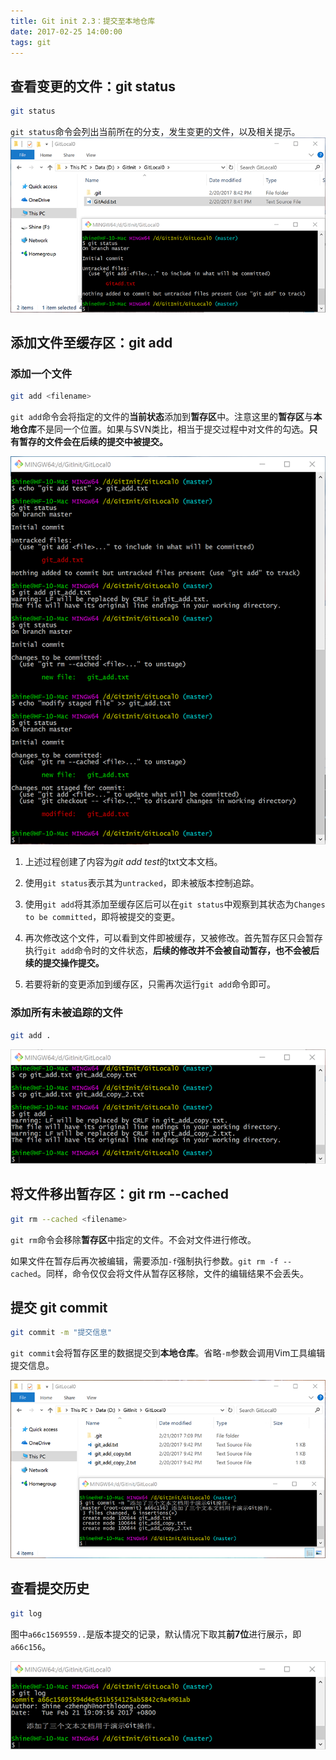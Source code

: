 ```yaml
---
title: Git init 2.3：提交至本地仓库
date: 2017-02-25 14:00:00
tags: git
---
```


## 查看变更的文件：git status

``` bash
git status
```

`git status`命令会列出当前所在的分支，发生变更的文件，以及相关提示。
![查看变更](git-init-2-3/status.png)

## 添加文件至缓存区：git add

### 添加一个文件

``` bash
git add <filename>
```

`git add`命令会将指定的文件的**当前状态**添加到**暂存区**中。注意这里的**暂存区**与**本地仓库**不是同一个位置。如果与SVN类比，相当于提交过程中对文件的勾选。**只有暂存的文件会在后续的提交中被提交。**

![添加文件至缓存区](git-init-2-3/modify_staged_file.png)

1. 上述过程创建了内容为*git add test*的txt文本文档。

2. 使用`git status`表示其为`untracked`，即未被版本控制追踪。

3. 使用`git add`将其添加至缓存区后可以在`git status`中观察到其状态为`Changes to be committed`，即将被提交的变更。

4. 再次修改这个文件，可以看到文件即被缓存，又被修改。首先暂存区只会暂存执行`git add`命令时的文件状态，**后续的修改并不会被自动暂存，也不会被后续的提交操作提交。**

5. 若要将新的变更添加到缓存区，只需再次运行`git add`命令即可。

### 添加所有未被追踪的文件

``` bash
git add .
```

![添加所有未被追踪的文件](git-init-2-3/git_add_all.png)

## 将文件移出暂存区：git rm --cached

``` bash
git rm --cached <filename>
```

`git rm`命令会移除**暂存区**中指定的文件。不会对文件进行修改。

如果文件在暂存后再次被编辑，需要添加`-f`强制执行参数。`git rm -f --cached`。同样，命令仅仅会将文件从暂存区移除，文件的编辑结果不会丢失。

## 提交 git commit

``` bash
git commit -m "提交信息"
```

`git commit`会将暂存区里的数据提交到**本地仓库**。省略`-m`参数会调用Vim工具编辑提交信息。

![提交文件至本地仓库](git-init-2-3/git_commit.png)

## 查看提交历史

``` bash
git log
```

图中`a66c1569559..`是版本提交的记录，默认情况下取其**前7位**进行展示，即`a66c156`。

![查看提交历史](git-init-2-3/git_log.png)
